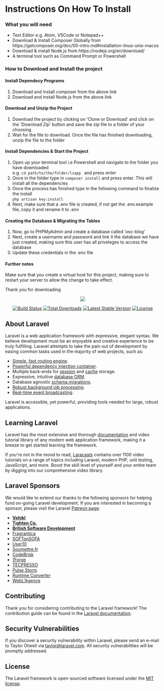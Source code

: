 <h1>Instructions On How To Install</h1>
<h3>What you will need</h3>
<ul>
    <li>Text Editor e.g. Atom, VSCode or Notepad++</li>
    <li>Download & Install Composer Globally from https://getcomposer.org/doc/00-intro.md#installation-linux-unix-macos</li>
    <li>Download & install Node.js from https://nodejs.org/en/download/</li>
    <li>A terminal tool such as Command Prompt or Powershell</li>
</ul>
<h3>How to Download and Install the project</h3>
<h4>Install Dependecy Programs</h4>
<ol>
    <li>Download and install composer from the above link</li>
    <li>Download and install Node.js from the above link</li>
</ol>
<h4>Download and Unzip the Project</h4>
<ol>
    <li>Download the project by clicking on 'Clone or Download' and click on the 'Download Zip' button and save the zip file to a folder of your choosing</li>
    <li>Wait for the file to download. Once the file has finished downloading, unzip the file to the folder</li>
</ol>
<h4>Install Dependencies & Start the Project</h4>
<ol>
    <li>Open up your terminal tool i.e Powershell and navigate to the folder you have downloaded <br> e.g. <code>cd path/to/the/folder/lsapp </code> and press enter</li>
    <li>Once in the folder type in <code>composer install</code> and press enter. This will install all the dependencies</li>
    <li>
        Once the process has finished type in the following command to finalize the install<br>
        <code>php artisan key:install</code>
    </li>
    <li>Next, make sure that a .env file is created, if not get the .env.example file,  copy it and rename it to .env</li>
</ol>
<h4>Creating the Database & Migrating the Tables</h4>
<ol>
    <li>Now, go to PHPMyAdmin and create a database called 'osc-blog'</li>
    <li>Next, create a username and password and link it the database we have just created, making sure this user has all priveleges to access the database</li>
    <li>Update these credentials in the .env file</li>
</ol>

<h4>Further notes</h4>
<p>Make sure that you create a virtual host for this project, making sure to restart your server to allow the change to take effect.</p>
<p>Thank you for downloading</p>

<p align="center"><img src="https://laravel.com/assets/img/components/logo-laravel.svg"></p>

<p align="center">
<a href="https://travis-ci.org/laravel/framework"><img src="https://travis-ci.org/laravel/framework.svg" alt="Build Status"></a>
<a href="https://packagist.org/packages/laravel/framework"><img src="https://poser.pugx.org/laravel/framework/d/total.svg" alt="Total Downloads"></a>
<a href="https://packagist.org/packages/laravel/framework"><img src="https://poser.pugx.org/laravel/framework/v/stable.svg" alt="Latest Stable Version"></a>
<a href="https://packagist.org/packages/laravel/framework"><img src="https://poser.pugx.org/laravel/framework/license.svg" alt="License"></a>
</p>

## About Laravel

Laravel is a web application framework with expressive, elegant syntax. We believe development must be an enjoyable and creative experience to be truly fulfilling. Laravel attempts to take the pain out of development by easing common tasks used in the majority of web projects, such as:

- [Simple, fast routing engine](https://laravel.com/docs/routing).
- [Powerful dependency injection container](https://laravel.com/docs/container).
- Multiple back-ends for [session](https://laravel.com/docs/session) and [cache](https://laravel.com/docs/cache) storage.
- Expressive, intuitive [database ORM](https://laravel.com/docs/eloquent).
- Database agnostic [schema migrations](https://laravel.com/docs/migrations).
- [Robust background job processing](https://laravel.com/docs/queues).
- [Real-time event broadcasting](https://laravel.com/docs/broadcasting).

Laravel is accessible, yet powerful, providing tools needed for large, robust applications.

## Learning Laravel

Laravel has the most extensive and thorough [documentation](https://laravel.com/docs) and video tutorial library of any modern web application framework, making it a breeze to get started learning the framework.

If you're not in the mood to read, [Laracasts](https://laracasts.com) contains over 1100 video tutorials on a range of topics including Laravel, modern PHP, unit testing, JavaScript, and more. Boost the skill level of yourself and your entire team by digging into our comprehensive video library.

## Laravel Sponsors

We would like to extend our thanks to the following sponsors for helping fund on-going Laravel development. If you are interested in becoming a sponsor, please visit the Laravel [Patreon page](https://patreon.com/taylorotwell):

- **[Vehikl](https://vehikl.com/)**
- **[Tighten Co.](https://tighten.co)**
- **[British Software Development](https://www.britishsoftware.co)**
- [Fragrantica](https://www.fragrantica.com)
- [SOFTonSOFA](https://softonsofa.com/)
- [User10](https://user10.com)
- [Soumettre.fr](https://soumettre.fr/)
- [CodeBrisk](https://codebrisk.com)
- [1Forge](https://1forge.com)
- [TECPRESSO](https://tecpresso.co.jp/)
- [Pulse Storm](http://www.pulsestorm.net/)
- [Runtime Converter](http://runtimeconverter.com/)
- [WebL'Agence](https://weblagence.com/)

## Contributing

Thank you for considering contributing to the Laravel framework! The contribution guide can be found in the [Laravel documentation](https://laravel.com/docs/contributions).

## Security Vulnerabilities

If you discover a security vulnerability within Laravel, please send an e-mail to Taylor Otwell via [taylor@laravel.com](mailto:taylor@laravel.com). All security vulnerabilities will be promptly addressed.

## License

The Laravel framework is open-sourced software licensed under the [MIT license](https://opensource.org/licenses/MIT).
